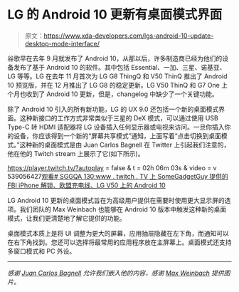 # LG 的 Android 10 更新有桌面模式界面

> 原文：<https://www.xda-developers.com/lgs-android-10-update-desktop-mode-interface/>

谷歌早在去年 9 月就发布了 Android 10，从那以后，许多制造商已经为他们的设备发布了基于 Android 10 的软件。其中包括 Essential、一加、三星、诺基亚、LG 等等。LG 在去年 11 月首次为 LG G8 ThingQ 和 V50 ThinQ 推出了 Android 10 预览版，并在 12 月推出了 LG G8 的稳定更新。LG V50 ThinQ 和 G7 One 上个月也收到了 Android 10 更新，但是，changelog 中缺少了一个关键功能。

除了 Android 10 引入的所有新功能，LG 的 UX 9.0 还包括一个新的桌面模式界面。这种新接口的工作方式非常类似于三星的 DeX 模式，可以通过使用 USB Type-C 转 HDMI 适配器将 LG 设备插入任何显示器或电视来访问。一旦你插入你的设备，你应该得到一个新的“屏幕共享模式”通知，上面写着“点击切换到桌面模式。”这种新的桌面模式是由 Juan Carlos Bagnell 在 Twitter 上引起我们注意的，他在他的 Twitch stream 上展示了它(如下所示)。

https://player.twitch.tv/?autoplay = false & t = 02h 06m 03s & video = v 539056427[观看# SGGQA 130:www . twitch . TV 上 SomeGadgetGuy 提供的 FBI iPhone 解锁、欧盟充电线、LG V50 上的 Android 10](https://www.twitch.tv/videos/539056427?t=02h06m03s&tt_content=text_link&tt_medium=vod_embed)

LG Android 10 更新的桌面模式旨在为高级用户提供在需要时使用更大显示屏的选项。我们团队的 Max Weinbach 也能够在 Android 10 版本中触发这种新的桌面模式，让我们更清楚地了解它提供的功能。

桌面模式本质上是将 UI 调整为更大的屏幕，应用抽屉隐藏在左下角，而通知可以在右下角找到。您还可以选择将最常用的应用程序放在主屏幕上。桌面模式还支持多窗口模式和 PC 外设。

* * *

*感谢 [Juan Carlos Bagnell](https://twitter.com/SomeGadgetGuy?ref_src=twsrc%5Egoogle%7Ctwcamp%5Eserp%7Ctwgr%5Eauthor) 允许我们嵌入他的内容，感谢 [Max Weinbach](https://www.xda-developers.com/author/mweinbach/) 提供图片。*